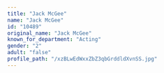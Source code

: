 ```yaml
---
title: "Jack McGee"
name: "Jack McGee"
id: "10489"
original_name: "Jack McGee"
known_for_department: "Acting"
gender: "2"
adult: "false"
profile_path: "/xzBLwEdWxxZbZ3qbGrddldXvnSS.jpg"
---
```

